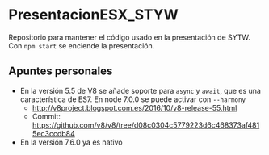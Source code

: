 # PresentacionESX_STYW
Repositorio para mantener el código usado en la presentación de SYTW. Con `npm start` se enciende la presentación.

## Apuntes personales

* En la versión 5.5 de V8 se añade soporte para `async` y `await`, que es una característica de ES7. En node 7.0.0 se puede activar con `--harmony`
  * http://v8project.blogspot.com.es/2016/10/v8-release-55.html
  * Commit: https://github.com/v8/v8/tree/d08c0304c5779223d6c468373af4815ec3ccdb84
* En la versión 7.6.0 ya es nativo
